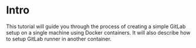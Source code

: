 # Intro

This tutorial will guide you through the process of creating a simple GitLab setup on a single machine using Docker containers.
It will also describe how to setup GitLab runner in another container.